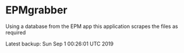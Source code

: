 # EPMgrabber
Using a database from the EPM app this application scrapes the files as required


Latest backup: Sun Sep 1 00:26:01 UTC 2019
